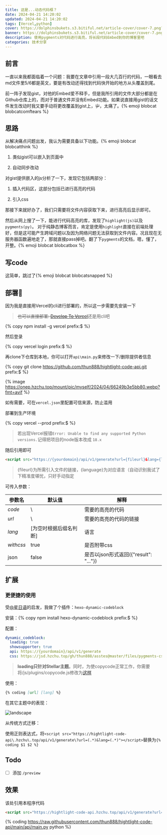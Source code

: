 ```yaml
---
title: 这是...动态代码框？
date: 2024-04-21 14:20:02
updated: 2024-04-21 14:20:02
tags: [Vercel,python]
cover: https://dolphinsbukets.s3.bitiful.net/article-cover/cover-7.png?fmt=avif
banner: https://dolphinsbukets.s3.bitiful.net/article-cover/cover-7.png?fmt=avif&q=50
description: 使用pygments对代码进行高亮，将长段代码Embed到你的博客里吧
categories: 技术分享
---
```


## 前言
一直以来我都面临着一个问题：我要在文章中引用一段大几百行的代码，一眼看去md文件里5/6都是英文，要是有改动还得找到代码快开始的地方从头覆盖到尾。

前一阵子发现gist，对他的Embed爱不释手，但是我所引用的文件大部分都是在Github仓库上的，而对于普通文件并没有Embed功能。如果说直接用gist的话文件发生改动时我又要手动将更改覆盖到gist上，屮，太痛了。{% emoji blobcat blobcatcomftears %}

## 思路

从解决痛点问题出发，我认为需要具备以下功能。{% emoji blobcat blobcatthink %}

1. 类似gist可以嵌入到页面中

2. 自动同步改动

对gist提供嵌入的js分析了一下，发现它包括两部分：

1. 插入代码区，这部分包括已进行高亮的代码

2. 引入css

那接下来就好办了，我们只需要将文件内容获取下来，进行高亮后显示即可。

然后从网上搜了一下，能进行代码高亮的库，发现了`highlight(js)`以及`pygments(py)`。 对于纯静态博客而言，肯定是使用`highlight`直接在前端处理好，但是这可能产生跨域问题以及因为网络问题无法获取到文件内容。况且现在无服务器函数遍地走了，那就直接pass掉吧。翻了下`pygments`的文档，嗯，懂了，开整。{% emoji blobcat blobcatbox %}

## 写code

这简单，跳过了{% emoji blobcat blobcatsnapped %}

## 部署🎇

因为我是直接用Vercel的cli进行部署的，所以这一步需要先安装一下

> ~~也可以直接部署: [Develop To Vercel](https://vercel.com/import/project?template=https://github.com/thun888/hightlight-code-api)~~还是用cli吧

{% copy npm install -g vercel prefix:$ %}

然后登录

{% copy vercel login prefix:$ %}

再clone下仓库到本地，你可以打开`api\main.py`来修改一下/删除提供者信息

{% copy git clone https://github.com/thun888/hightlight-code-api.git prefix:$ %}

{% image https://onep.hzchu.top/mount/pic/myself/2024/04/66249b3e5bb80.webp?fmt=avif %}

如有需要，可在`vercel.json`里配置可信来源，防止滥用

部署到生产环境

{% copy vercel --prod prefix:$ %}

> 若出现Vercel报错`Error: Unable to find any supported Python versions.`记得把项目的node版本改成 `18.x`

随后引用即可

```html
<script src="https://{yourdomain}/api/v1/generate?url={fileurl}&lang={language}"></script>
```

> {fileurl}为所需引入文件的链接，{language}为对应语言（自动识别我试了下精准度堪忧，只好手动指定

可传入参数：

| 参数名    | 默认值                 | 解释                                  |
| --------- | ---------------------- | ------------------------------------- |
| *code*    | \                      | 需要的高亮的代码                      |
| *url*     | \                      | 需要的高亮的代码的链接                |
| *lang*    | [为空时根据后缀名判断] | 语言                                  |
| *withcss* | true                   | 是否附带css                           |
| json      | false                  | 是否以json形式返回({"result": "..."}) |

## 扩展

### 更便捷的使用

受[@星日语](https://weekdaycare.cn/)的启发，我做了个插件：`hexo-dynamic-codeblock`

安装：{% copy npm install hexo-dynamic-codeblock prefix:$ %}

配置：

```yaml _config.yml
dynamic_codeblock:
  loading: true
  showsupporter: true
  api: https://{yourdomain}/api/v1/generate
  css: https://jsd.hzchu.top/gh/thun888/asstes@master/files/pygments-css/default.css
```

> **loading只针对Stellar主题**。同时，为使copycode正常工作，你需要将/js/plugins/copycode.js修改为[这样](/js/plugins/copycode.js)

使用：

```markdown
{% coding [url] [lang] %}
```

在其它主题中的表现：

![landscape](https://onep.hzchu.top/mount/pic/myself/2024/05/6632074ebf0a9.webp?fmt=avif)

从传统方式迁移：

​	使用正则表达式，将`<script src="https://hightlight-code-api\.hzchu\.top/api/v1/generate\?url=(.*)&lang=(.*)"></script>`替换为`{% coding $1 $2 %}`

## Todo

- [ ] 添加 `/preview`

## 效果

该处引用本程序代码

```html
<script src="https://hightlight-code-api.hzchu.top/api/v1/generate?url=https://raw.githubusercontent.com/thun888/hightlight-code-api/main/api/main.py&lang=python"></script>
```

{% coding https://raw.githubusercontent.com/thun888/hightlight-code-api/main/api/main.py python %}

